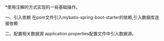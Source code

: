 *使用注解的方式实现的一些基础操作。

一、引入依赖
在pom文件引入mybatis-spring-boot-starter的依赖,引入数据库连接依赖

二、配置相关数据源
application.properties配置文件中引入数据源。